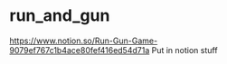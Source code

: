 # run_and_gun
https://www.notion.so/Run-Gun-Game-9079ef767c1b4ace80fef416ed54d71a
Put in notion stuff
